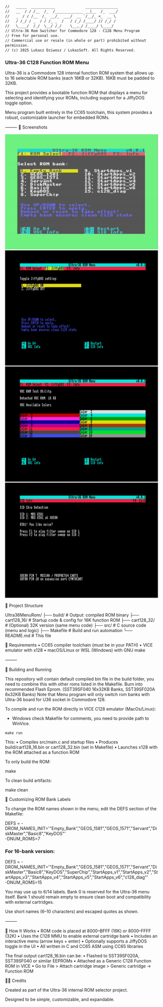```
//   _____  ___________              _______________
//   __  / / /__  /_  /_____________ __|__  /_  ___/
//   _  / / /__  /_  __/_  ___/  __ `/__/_ <_  __ \
//   / /_/ / _  / / /_ _  /   / /_/ /____/ // /_/ /
//   \____/  /_/  \__/ /_/    \__,_/ /____/ \____/
// Ultra-36 Rom Switcher for Commodore 128 - C128 Menu Program
// Free for personal use.
// Commercial use or resale (in whole or part) prohibited without permission.
// (c) 2025 Lukasz Dziwosz / LukasSoft. All Rights Reserved.
```

### Ultra-36 C128 Function ROM Menu ###

Ultra-36 is a Commodore 128 internal function ROM system that allows up to 16 selectable ROM banks (each 16KB or 32KB). 16KB must be padded to 32KB. 

This project provides a bootable function ROM that displays a menu for selecting and identifying your ROMs, including support for a JiffyDOS toggle option.

Menu program built entirely in the CC65 toolchain, this system provides a robust, customizable launcher for embedded ROMs.

⸻
📸 Screenshots

![Alt text](screenshots/menu40.png)
![Alt text](screenshots/jiffy80.png)
![Alt text](screenshots/vdc80.png)
![Alt text](screenshots/sid80.png)

📂 Project Structure

Ultra36MenuRom/
├── build/               # Output: compiled ROM binary
├── cart128_16/          # Startup code & config for 16K function ROM
├── cart128_32/          # (Optional) 32K version (same menu code)
├── src/                 # C source code (menu and logic)
├── Makefile             # Build and run automation
└── README.md            # This file

🧰 Requirements
	•	CC65 compiler toolchain (must be in your PATH)
	•	VICE emulator with x128
	•	macOS/Linux or WSL (Windows) with GNU make

⸻

🚀 Building and Running

This repository will contain default compiled bin file in the build folder, you need to combine this with other roms listed in the Makefile.
Burn into recommended Flash Eprom. (SST39SF040 16x32KB Banks, SST39SF020A 8x32KB Banks) Note that Menu program will only switch rom banks with Ultra-36 board for U36 socket in Commodore 128.

To compile and run the ROM directly in VICE C128 emulator (MacOs/Linux):
* Windows check Makefile for comments, you need to provide path to WinVice.
```
make run
```
This:
	•	Compiles src/main.c and startup files
	•	Produces build/cart128_16.bin or cart128_32.bin (set in Makefile)
	•	Launches x128 with the ROM attached as a function ROM

To only build the ROM:

make

To clean build artifacts:

make clean

🧩 Customizing ROM Bank Labels

To change the ROM names shown in the menu, edit the DEFS section of the Makefile:

DEFS = -DROM_NAMES_INIT='"Empty_Bank","GEOS_1581","GEOS_1571","Servant","DiskMaster","Basic8","KeyDOS"' \
    -DNUM_ROMS=7

### For 16-bank version:
 DEFS = -DROM_NAMES_INIT='"Empty_Bank","GEOS_1581","GEOS_1571","Servant","DiskMaster","Basic8","KeyDOS","SuperChip","StartApps_v1","StartApps_v2","StartApps_v3","StartApps_v4","StartApps_v5","StartApps_v6","c128_diag"' \
     -DNUM_ROMS=15

You may use up to 6/14 labels. Bank 0 is reserved for the Ultra-36 menu itself. Bank 1 should remain empty to ensure clean boot and compatibility with external cartridges.

Use short names (6–10 characters) and escaped quotes as shown.

⸻

🧠 How It Works
	•	ROM code is placed at $8000–$BFFF (16K) or $8000–$FFFF (32K)
	•	Uses the C128 MMU to enable external cartridge bank
	•	Includes an interactive menu (arrow keys + enter)
	•	Optionally supports a JiffyDOS toggle in the UI
	•	All written in C and CC65 ASM using CC65 libraries

The final output cart128_16.bin can be:
	•	Flashed to SST39SF020A, SST39SF040 or similar EEPROMs
	•	Attached as a Generic C128 Function ROM in VICE
	•	Go to File > Attach cartridge image > Generic cartridge → Function ROM

🧑‍💻 Credits

Created as part of the Ultra-36 internal ROM selector project.

Designed to be simple, customizable, and expandable.





